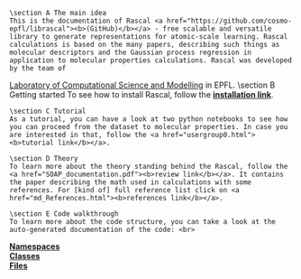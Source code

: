 	\section A The main idea
	This is the documentation of Rascal <a href="https://github.com/cosmo-epfl/librascal"><b>(GitHub)</b></a> - free scalable and versatile library to generate representations for atomic-scale learning. Rascal calculations is based on the many papers, describing such things as molecular descriptors and the Gaussian process regression in application to molecular properties calculations. Rascal was developed by the team of 
<a href="https://cosmo.epfl.ch/">Laboratory of Computational Science and Modelling</a> in EPFL. 
	\section B Getting started
	To see how to install Rascal, follow the <a href="md_Installation.html"><b> installation link</b></a>.

	\section C Tutorial
	As a tutorial, you can have a look at two python notebooks to see how you can proceed from the dataset to molecular properties. In case you are interested in that, follow the <a href="usergroup0.html"><b>tutorial link</b></a>.

	\section D Theory
	To learn more about the theory standing behind the Rascal, follow the <a href="SOAP_documentation.pdf"><b>review link</b></a>. It contains the paper describing the math used in calculations with some references. For [kind of] full reference list click on <a href="md_References.html"><b>references link</b></a>.

	\section E Code walkthrough
	To learn more about the code structure, you can take a look at the auto-generated documentation of the code: <br>
<a href="namespaces.html"><b>Namespaces</b></a> <br>
<a href="annotated.html"><b>Classes</b></a> <br>
<a href="files.html"><b>Files</b></a> 

